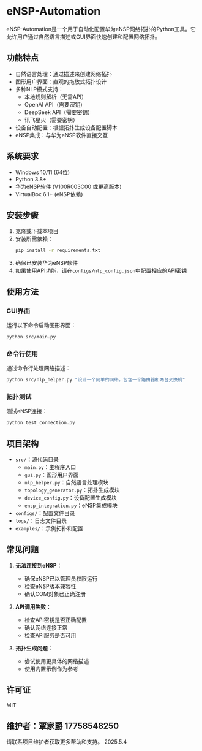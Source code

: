 # eNSP-Automation

eNSP-Automation是一个用于自动化配置华为eNSP网络拓扑的Python工具。它允许用户通过自然语言描述或GUI界面快速创建和配置网络拓扑。

## 功能特点

- 自然语言处理：通过描述来创建网络拓扑
- 图形用户界面：直观的拖放式拓扑设计
- 多种NLP模式支持：
  - 本地规则解析（无需API）
  - OpenAI API（需要密钥）
  - DeepSeek API（需要密钥）
  - 讯飞星火（需要密钥）
- 设备自动配置：根据拓扑生成设备配置脚本
- eNSP集成：与华为eNSP软件直接交互

## 系统要求

- Windows 10/11 (64位)
- Python 3.8+
- 华为eNSP软件 (V100R003C00 或更高版本)
- VirtualBox 6.1+ (eNSP依赖)

## 安装步骤

1. 克隆或下载本项目
2. 安装所需依赖：
   ```bash
   pip install -r requirements.txt
   ```
3. 确保已安装华为eNSP软件
4. 如果使用API功能，请在`configs/nlp_config.json`中配置相应的API密钥

## 使用方法

### GUI界面

运行以下命令启动图形界面：
```bash
python src/main.py
```

### 命令行使用

通过命令行处理网络描述：
```bash
python src/nlp_helper.py "设计一个简单的网络，包含一个路由器和两台交换机"
```

### 拓扑测试

测试eNSP连接：
```bash
python test_connection.py
```

## 项目架构

- `src/`：源代码目录
  - `main.py`：主程序入口
  - `gui.py`：图形用户界面
  - `nlp_helper.py`：自然语言处理模块
  - `topology_generator.py`：拓扑生成模块
  - `device_config.py`：设备配置生成模块
  - `ensp_integration.py`：eNSP集成模块
- `configs/`：配置文件目录
- `logs/`：日志文件目录
- `examples/`：示例拓扑和配置

## 常见问题

1. **无法连接到eNSP**：
   - 确保eNSP已以管理员权限运行
   - 检查eNSP版本兼容性
   - 确认COM对象已正确注册

2. **API调用失败**：
   - 检查API密钥是否正确配置
   - 确认网络连接正常
   - 检查API服务是否可用

3. **拓扑生成问题**：
   - 尝试使用更具体的网络描述
   - 使用内置示例作为参考

## 许可证

MIT

## 维护者：覃家爵 17758548250

请联系项目维护者获取更多帮助和支持。 2025.5.4